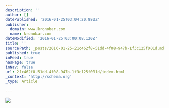 ```yaml
---
description: ''
author: []
datePublished: '2016-01-25T03:04:20.880Z'
publisher:
  domain: www.kronobar.com
  name: kronobar.com
dateModified: '2016-01-25T03:00:08.120Z'
title: ''
sourcePath: _posts/2016-01-25-21c462f8-51dd-4f08-947b-1f3c125f001d.md
published: true
inFeed: true
hasPage: true
inNav: false
url: 21c462f8-51dd-4f08-947b-1f3c125f001d/index.html
_context: 'http://schema.org'
_type: Article

---
```

![](http://www.kronobar.com/wp-content/uploads/2011/09/tuile_barre.jpg)